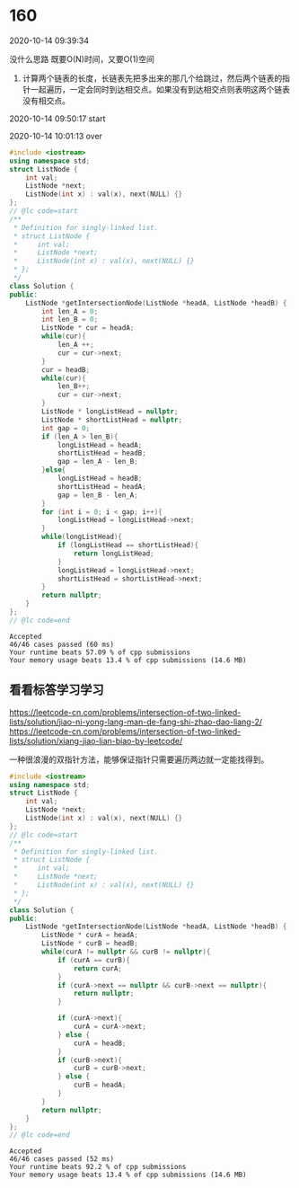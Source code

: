 # 160

2020-10-14 09:39:34

没什么思路
既要O(N)时间，又要O(1)空间

1. 计算两个链表的长度，长链表先把多出来的那几个给跳过，然后两个链表的指针一起遍历，一定会同时到达相交点。如果没有到达相交点则表明这两个链表没有相交点。

2020-10-14 09:50:17
start

2020-10-14 10:01:13
over

```cpp
#include <iostream>
using namespace std;
struct ListNode {
    int val;
    ListNode *next;
    ListNode(int x) : val(x), next(NULL) {}
};
// @lc code=start
/**
 * Definition for singly-linked list.
 * struct ListNode {
 *     int val;
 *     ListNode *next;
 *     ListNode(int x) : val(x), next(NULL) {}
 * };
 */
class Solution {
public:
    ListNode *getIntersectionNode(ListNode *headA, ListNode *headB) {
        int len_A = 0;
        int len_B = 0;
        ListNode * cur = headA;
        while(cur){
            len_A ++;
            cur = cur->next;
        }
        cur = headB;
        while(cur){
            len_B++;
            cur = cur->next;
        }
        ListNode * longListHead = nullptr;
        ListNode * shortListHead = nullptr;
        int gap = 0;
        if (len_A > len_B){
            longListHead = headA;
            shortListHead = headB;
            gap = len_A - len_B;
        }else{
            longListHead = headB;
            shortListHead = headA;
            gap = len_B - len_A;
        }
        for (int i = 0; i < gap; i++){
            longListHead = longListHead->next;
        }
        while(longListHead){
            if (longListHead == shortListHead){
                return longListHead;
            }
            longListHead = longListHead->next;
            shortListHead = shortListHead->next;
        }
        return nullptr;
    }
};
// @lc code=end


```

```
Accepted
46/46 cases passed (60 ms)
Your runtime beats 57.09 % of cpp submissions
Your memory usage beats 13.4 % of cpp submissions (14.6 MB)
```

## 看看标答学习学习

https://leetcode-cn.com/problems/intersection-of-two-linked-lists/solution/jiao-ni-yong-lang-man-de-fang-shi-zhao-dao-liang-2/
https://leetcode-cn.com/problems/intersection-of-two-linked-lists/solution/xiang-jiao-lian-biao-by-leetcode/

一种很浪漫的双指针方法，能够保证指针只需要遍历两边就一定能找得到。


```cpp
#include <iostream>
using namespace std;
struct ListNode {
    int val;
    ListNode *next;
    ListNode(int x) : val(x), next(NULL) {}
};
// @lc code=start
/**
 * Definition for singly-linked list.
 * struct ListNode {
 *     int val;
 *     ListNode *next;
 *     ListNode(int x) : val(x), next(NULL) {}
 * };
 */
class Solution {
public:
    ListNode *getIntersectionNode(ListNode *headA, ListNode *headB) {
        ListNode * curA = headA;
        ListNode * curB = headB;
        while(curA != nullptr && curB != nullptr){
            if (curA == curB){
                return curA;
            }
            if (curA->next == nullptr && curB->next == nullptr){
                return nullptr;
            }

            if (curA->next){
                curA = curA->next;
            } else {
                curA = headB;
            }
            if (curB->next){
                curB = curB->next;
            } else {
                curB = headA;
            }
        }    
        return nullptr;
    }
};
// @lc code=end
```


```
Accepted
46/46 cases passed (52 ms)
Your runtime beats 92.2 % of cpp submissions
Your memory usage beats 13.4 % of cpp submissions (14.6 MB)
```